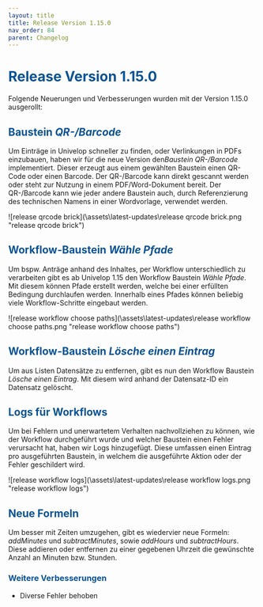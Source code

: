 ```yaml
---
layout: title
title: Release Version 1.15.0
nav_order: 84
parent: Changelog
---
```


# <span style="color:#0b5394">**Release Version 1.15.0**</span>

Folgende Neuerungen und Verbesserungen wurden mit der Version 1.15.0 ausgerollt:

## <span style="color:#0b5394">**Baustein _QR-/Barcode_**</span>

Um Einträge in Univelop schneller zu finden, oder Verlinkungen in PDFs einzubauen, haben wir für die neue Version den*Baustein QR-/Barcode* implementiert. Dieser erzeugt aus einem gewählten Baustein einen QR-Code oder einen Barcode. Der QR-/Barcode kann direkt gescannt werden oder steht zur Nutzung in einem PDF/Word-Dokument bereit. Der QR-/Barcode kann wie jeder andere Baustein auch, durch Referenzierung des technischen Namens in einer Wordvorlage, verwendet werden.

![release qrcode brick](\assets\latest-updates\release qrcode brick.png "release qrcode brick")

## <span style="color:#0b5394">**Workflow-Baustein _Wähle Pfade_**</span>

Um bspw. Anträge anhand des Inhaltes, per Workflow unterschiedlich zu verarbeiten gibt es ab Univelop 1.15 den Workflow Baustein _Wähle Pfade_. Mit diesem können Pfade erstellt werden, welche bei einer erfüllten Bedingung durchlaufen werden. Innerhalb eines Pfades können beliebig viele Workflow-Schritte eingebaut werden.

![release workflow choose paths](\assets\latest-updates\release workflow choose paths.png "release workflow choose paths")

## <span style="color:#0b5394">**Workflow-Baustein _Lösche einen Eintrag_**</span>

Um aus Listen Datensätze zu entfernen, gibt es nun den Workflow Baustein _Lösche einen Eintrag_. Mit diesem wird anhand der Datensatz-ID ein Datensatz gelöscht.

## <span style="color:#0b5394">**Logs für Workflows**</span>

Um bei Fehlern und unerwartetem Verhalten nachvollziehen zu können, wie der Workflow durchgeführt wurde und welcher Baustein einen Fehler verursacht hat, haben wir Logs hinzugefügt. Diese umfassen einen Eintrag pro ausgeführten Baustein, in welchem die ausgeführte Aktion oder der Fehler geschildert wird.

![release workflow logs](\assets\latest-updates\release workflow logs.png "release workflow logs")

## <span style="color:#0b5394">**Neue Formeln**</span>

Um besser mit Zeiten umzugehen, gibt es wiedervier neue Formeln:
_addMinutes_ und _subtractMinutes_, sowie _addHours_ und _subtractHours_.
Diese addieren oder entfernen zu einer gegebenen Uhrzeit die gewünschte Anzahl an Minuten bzw. Stunden.

### <span style="color:#0b5394">**Weitere Verbesserungen**</span>

-   Diverse Fehler behoben
